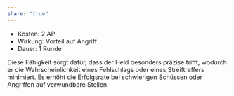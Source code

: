 ```yaml
---
share: "true"
---
```

- Kosten: 2 AP  
- Wirkung: Vorteil auf Angriff  
- Dauer: 1 Runde  
  
Diese Fähigkeit sorgt dafür, dass der Held besonders präzise trifft, wodurch er die Wahrscheinlichkeit eines Fehlschlags oder eines Streiftreffers minimiert. Es erhöht die Erfolgsrate bei schwierigen Schüssen oder Angriffen auf verwundbare Stellen.